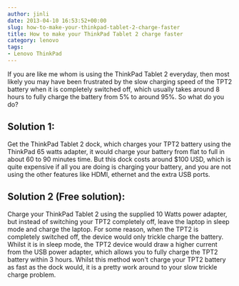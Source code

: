 ```yaml
---
author: jinli
date: 2013-04-10 16:53:52+00:00
slug: how-to-make-your-thinkpad-tablet-2-charge-faster
title: How to make your ThinkPad Tablet 2 charge faster
category: lenovo
tags:
- Lenovo ThinkPad
---
```

If you are like me whom is using the ThinkPad Tablet 2 everyday, then most likely you may have been frustrated by the slow charging speed of the TPT2 battery when it is completely switched off, which usually takes around 8 hours to fully charge the battery from 5% to around 95%. So what do you do?


## Solution 1:


Get the ThinkPad Tablet 2 dock, which charges your TPT2 battery using the ThinkPad 65 watts adapter, it would charge your battery from flat to full in about 60 to 90 minutes time. But this dock costs around $100 USD, which is quite expensive if all you are doing is charging your battery, and you are not using the other features like HDMI, ethernet and the extra USB ports. 


## **Solution 2 (Free solution):**


Charge your ThinkPad Tablet 2 using the supplied 10 Watts power adapter, but instead of switching your TPT2 completely off, leave the laptop in sleep mode and charge the laptop. For some reason, when the TPT2 is completely switched off, the device would only trickle charge the battery. Whilst it is in sleep mode, the TPT2 device would draw a higher current from the USB power adapter, which allows you to fully charge the TPT2 battery within 3 hours. Whilst this method won't charge your TPT2 battery as fast as the dock would, it is a pretty work around to your slow trickle charge problem.
